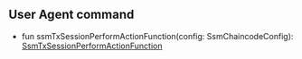 

## User Agent command  
 - fun ssmTxSessionPerformActionFunction(config: SsmChaincodeConfig): [SsmTxSessionPerformActionFunction](/docs/ssm-tx-command-functions--page#perform-transition)

